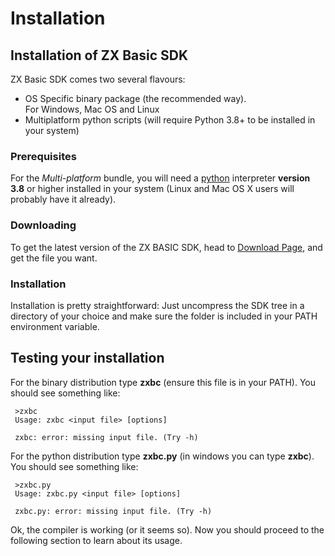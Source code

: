 # Installation

## Installation of ZX Basic SDK
ZX Basic SDK comes two several flavours:

* OS Specific binary package (the recommended way).<br />
  For Windows, Mac OS and Linux
* Multiplatform python scripts (will require Python 3.8+ to be installed in your system)

### Prerequisites
For the _Multi-platform_ bundle, you will need a [python](http://www.python.org) interpreter **version 3.8** or
higher installed in your system (Linux and Mac OS X users will probably have it already).

### Downloading
To get the latest version of the ZX BASIC SDK, head to [Download Page](https://zxbasic.readthedocs.io/en/docs/archive/),
and get the file you want.

### Installation
Installation is pretty straightforward: Just uncompress the SDK tree in a directory of your choice and make sure
the folder is included in your PATH environment variable.

## Testing your installation
For the binary distribution type **zxbc** (ensure this file is in your PATH).
You should see something like:
```
 >zxbc
 Usage: zxbc <input file> [options]
 
 zxbc: error: missing input file. (Try -h)
```

For the python distribution type **zxbc.py** (in windows you can type **zxbc**).
You should see something like:
```
 >zxbc.py
 Usage: zxbc.py <input file> [options]
 
 zxbc.py: error: missing input file. (Try -h)
```

Ok, the compiler is working (or it seems so). Now you should proceed to the following section to learn about its usage.

